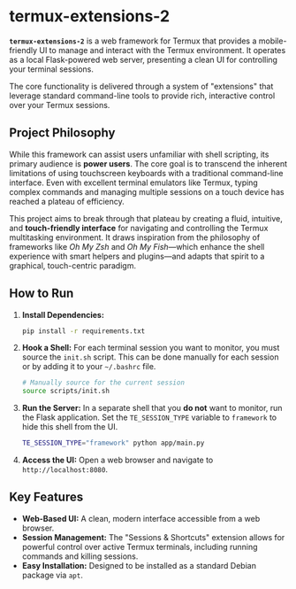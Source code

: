 # termux-extensions-2

**`termux-extensions-2`** is a web framework for Termux that provides a mobile-friendly UI to manage and interact with the Termux environment. It operates as a local Flask-powered web server, presenting a clean UI for controlling your terminal sessions.

The core functionality is delivered through a system of "extensions" that leverage standard command-line tools to provide rich, interactive control over your Termux sessions.

## Project Philosophy

While this framework can assist users unfamiliar with shell scripting, its primary audience is **power users**. The core goal is to transcend the inherent limitations of using touchscreen keyboards with a traditional command-line interface. Even with excellent terminal emulators like Termux, typing complex commands and managing multiple sessions on a touch device has reached a plateau of efficiency.

This project aims to break through that plateau by creating a fluid, intuitive, and **touch-friendly interface** for navigating and controlling the Termux multitasking environment. It draws inspiration from the philosophy of frameworks like *Oh My Zsh* and *Oh My Fish*—which enhance the shell experience with smart helpers and plugins—and adapts that spirit to a graphical, touch-centric paradigm.

## How to Run

1.  **Install Dependencies:**
    ```bash
    pip install -r requirements.txt
    ```

2.  **Hook a Shell:** For each terminal session you want to monitor, you must source the `init.sh` script. This can be done manually for each session or by adding it to your `~/.bashrc` file.
    ```bash
    # Manually source for the current session
    source scripts/init.sh
    ```

3.  **Run the Server:** In a separate shell that you **do not** want to monitor, run the Flask application. Set the `TE_SESSION_TYPE` variable to `framework` to hide this shell from the UI.
    ```bash
    TE_SESSION_TYPE="framework" python app/main.py
    ```

4.  **Access the UI:** Open a web browser and navigate to `http://localhost:8080`.

## Key Features

*   **Web-Based UI:** A clean, modern interface accessible from a web browser.
*   **Session Management:** The "Sessions & Shortcuts" extension allows for powerful control over active Termux terminals, including running commands and killing sessions.
*   **Easy Installation:** Designed to be installed as a standard Debian package via `apt`.
